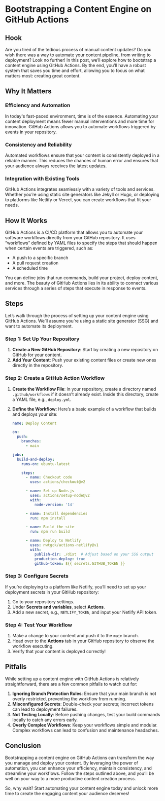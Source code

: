 # Bootstrapping a Content Engine on GitHub Actions

## Hook

Are you tired of the tedious process of manual content updates? Do you wish there was a way to automate your content pipeline, from writing to deployment? Look no further! In this post, we’ll explore how to bootstrap a content engine using GitHub Actions. By the end, you’ll have a robust system that saves you time and effort, allowing you to focus on what matters most: creating great content.

## Why It Matters

### Efficiency and Automation
In today's fast-paced environment, time is of the essence. Automating your content deployment means fewer manual interventions and more time for innovation. GitHub Actions allows you to automate workflows triggered by events in your repository.

### Consistency and Reliability
Automated workflows ensure that your content is consistently deployed in a reliable manner. This reduces the chances of human error and ensures that your audience always receives the latest updates.

### Integration with Existing Tools
GitHub Actions integrates seamlessly with a variety of tools and services. Whether you’re using static site generators like Jekyll or Hugo, or deploying to platforms like Netlify or Vercel, you can create workflows that fit your needs.

## How It Works

GitHub Actions is a CI/CD platform that allows you to automate your software workflows directly from your GitHub repository. It uses “workflows” defined by YAML files to specify the steps that should happen when certain events are triggered, such as:

- A push to a specific branch
- A pull request creation
- A scheduled time

You can define jobs that run commands, build your project, deploy content, and more. The beauty of GitHub Actions lies in its ability to connect various services through a series of steps that execute in response to events.

## Steps

Let’s walk through the process of setting up your content engine using GitHub Actions. We’ll assume you’re using a static site generator (SSG) and want to automate its deployment.

### Step 1: Set Up Your Repository

1. **Create a New GitHub Repository**: Start by creating a new repository on GitHub for your content.
2. **Add Your Content**: Push your existing content files or create new ones directly in the repository.

### Step 2: Create a GitHub Action Workflow

1. **Create the Workflow File**: In your repository, create a directory named `.github/workflows` if it doesn’t already exist. Inside this directory, create a YAML file, e.g., `deploy.yml`.

2. **Define the Workflow**: Here’s a basic example of a workflow that builds and deploys your site:

   ```yaml
   name: Deploy Content

   on:
     push:
       branches:
         - main

   jobs:
     build-and-deploy:
       runs-on: ubuntu-latest

       steps:
         - name: Checkout code
           uses: actions/checkout@v2

         - name: Set up Node.js
           uses: actions/setup-node@v2
           with:
             node-version: '14'

         - name: Install dependencies
           run: npm install

         - name: Build the site
           run: npm run build

         - name: Deploy to Netlify
           uses: nwtgck/actions-netlify@v1
           with:
             publish-dir: ./dist  # Adjust based on your SSG output
             production-deploy: true
             github-token: ${{ secrets.GITHUB_TOKEN }}
   ```

### Step 3: Configure Secrets

If you’re deploying to a platform like Netlify, you’ll need to set up your deployment secrets in your GitHub repository:

1. Go to your repository settings.
2. Under **Secrets and variables**, select **Actions**.
3. Add a new secret, e.g., `NETLIFY_TOKEN`, and input your Netlify API token.

### Step 4: Test Your Workflow

1. Make a change to your content and push it to the `main` branch.
2. Head over to the **Actions** tab in your GitHub repository to observe the workflow executing.
3. Verify that your content is deployed correctly!

## Pitfalls

While setting up a content engine with GitHub Actions is relatively straightforward, there are a few common pitfalls to watch out for:

1. **Ignoring Branch Protection Rules**: Ensure that your main branch is not overly restricted, preventing the workflow from running.
2. **Misconfigured Secrets**: Double-check your secrets; incorrect tokens can lead to deployment failures.
3. **Not Testing Locally**: Before pushing changes, test your build commands locally to catch any errors early.
4. **Overly Complex Workflows**: Keep your workflows simple and modular. Complex workflows can lead to confusion and maintenance headaches.

## Conclusion

Bootstrapping a content engine on GitHub Actions can transform the way you manage and deploy your content. By leveraging the power of automation, you can enhance your efficiency, maintain consistency, and streamline your workflows. Follow the steps outlined above, and you’ll be well on your way to a more productive content creation process.

So, why wait? Start automating your content engine today and unlock more time to create the engaging content your audience deserves!